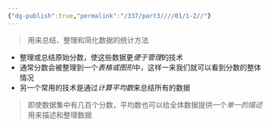 ```yaml
---
{"dg-publish":true,"permalink":"/337/part3////01/1-2//"}
---
```


> 用来总结、整理和简化数据的统计方法
- 整理或总结原始分数，使这些数据更*便于管理*的技术
- 通常分数会被整理到⼀个*表格或图形*中，这样⼀来我们就可以看到分数的整体情况
- 另⼀个常⽤的技术是通过*计算平均数*来总结所有的数据
> 即使数据集中有⼏百个分数，平均数也可以给全体数据提供⼀个*单⼀的描述*⽤来描述和整理数据